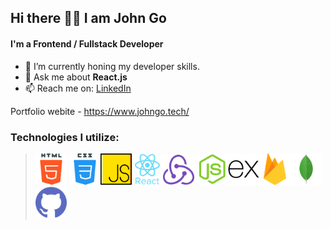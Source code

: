 ## Hi there 👋🏽 I am John Go

#### I'm a Frontend / Fullstack Developer
- 🌱 I’m currently honing my developer skills.
- 💬 Ask me about <b>React.js</b>
- 📫 Reach me on: [LinkedIn](https://www.linkedin.com/in/johnrggo/)

Portfolio webite - https://www.johngo.tech/

### Technologies I utilize:

> <img src='https://github.com/johnrggo/johnrggo/blob/6113d342822fa87b84b920062d309ad4d7531a99/icons/html.svg' alt='HTML' width='50' /> <img src='https://github.com/johnrggo/johnrggo/blob/6113d342822fa87b84b920062d309ad4d7531a99/icons/css.svg' alt='CSS' width='50' /><img src='https://github.com/johnrggo/johnrggo/blob/6113d342822fa87b84b920062d309ad4d7531a99/icons/javascript.svg' alt='JavaScript' width='50' /><img src='https://github.com/johnrggo/johnrggo/blob/6113d342822fa87b84b920062d309ad4d7531a99/icons/react.svg' alt='React' width='50' /><img src='https://github.com/johnrggo/johnrggo/blob/6113d342822fa87b84b920062d309ad4d7531a99/icons/redux.svg' alt='Redux' width='50' /> <img src='https://github.com/johnrggo/johnrggo/blob/6113d342822fa87b84b920062d309ad4d7531a99/icons/nodejs.svg' alt='Node.js' width='50' /><img src='https://github.com/johnrggo/johnrggo/blob/6113d342822fa87b84b920062d309ad4d7531a99/icons/express.svg' alt='Express.js' width='50' /><img src='https://github.com/johnrggo/johnrggo/blob/6113d342822fa87b84b920062d309ad4d7531a99/icons/firebase-icon.svg' alt='Firebase' width='50' /><img src='https://github.com/johnrggo/johnrggo/blob/6113d342822fa87b84b920062d309ad4d7531a99/icons/mongodb.svg' alt='Express.js' width='50' /><img src='https://github.com/johnrggo/johnrggo/blob/6113d342822fa87b84b920062d309ad4d7531a99/icons/github.svg' alt='GitHub' width='50' />
